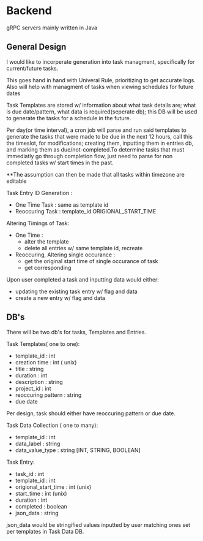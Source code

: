 # Backend

gRPC servers mainly written in Java

## General Design

I would like to incorperate generation into task managment, specifically for current/future tasks.

This goes hand in hand with Univeral Rule, prioritizing to get accurate logs. Also will help with managment of tasks when viewing schedules for future dates

Task Templates are stored w/ information about what task details are; what is due date/pattern, what data is required(seperate db); this DB will be used to generate the tasks for a schedule in the future. 

Per day(or time interval), a cron job will parse and run said templates to generate the tasks that were made to be due in the next 12 hours, call this the timeslot, for modifications; creating them, inputting them in entries db, and marking them as due/not-completed.To determine tasks that must immediatly go through completion flow, just need to parse for non completed tasks w/ start times in the past.

**The assumption can then be made that all tasks within timezone are editable 

Task Entry ID Generation : 
- One Time Task : same as template id
- Reoccuring Task : template_id.ORIGIONAL_START_TIME

Altering Timings of Task:
- One Time : 
    * alter the template
    * delete all entries w/ same template id, recreate
- Reoccuring, Altering single occurance : 
    * get the original start time of single occurance of task 
    * get corresponding

Upon user completed a task and inputting data would either: 
- updating the existing task entry w/ flag and data
- create a new entry w/ flag and data


## DB's

There will be two db's for tasks, Templates and Entries. 

Task Templates( one to one): 
- template_id : int
- creation time : int ( unix)
- title : string
- duration : int
- description : string
- project_id : int
- reoccuring pattern : string 
- due date

Per design, task should either have reoccuring pattern or due date. 

Task Data Collection ( one to many): 
- template_id : int
- data_label : string
- data_value_type : string [INT, STRING, BOOLEAN]

Task Entry: 
- task_id : int
- template_id : int
- origional_start_time : int (unix)
- start_time : int (unix)
- duration : int
- completed : boolean
- json_data : string

json_data would be stringified values inputted by user matching ones set per templates in Task Data DB.




